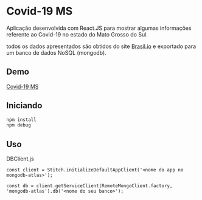 # Covid-19 MS

Aplicação desenvolvida com React.JS para mostrar algumas informações referente ao Covid-19 no estado do Mato Grosso do Sul.

todos os dados apresentados são obtidos do site [Brasil.io](https://brasil.io/dataset/covid19/caso_full/) e exportado para um banco de dados NoSQL (mongodb).

## Demo

[Covid-19 MS](https://covid19ms.herokuapp.com)

## Iniciando

```bash
npm install
npm debug
```

## Uso

DBClient.js
```react
const client = Stitch.initializeDefaultAppClient('<nome do app no mongodb-atlas>');

const db = client.getServiceClient(RemoteMongoClient.factory, 'mongodb-atlas').db('<nome do seu banco>');
```
